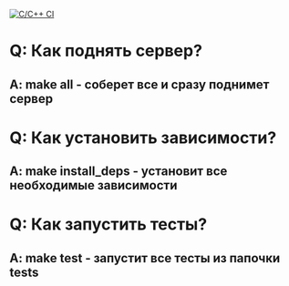 [![C/C++ CI](https://github.com/C-blings/sharedDocs-back/actions/workflows/ci-cd.yml/badge.svg)](https://github.com/C-blings/sharedDocs-back/actions/workflows/ci-cd.yml)

# Q: Как поднять сервер?
## A: make all - соберет все и сразу поднимет сервер

# Q: Как установить зависимости?
## A: make install_deps - установит все необходимые зависимости

# Q: Как запустить тесты?
## A: make test - запустит все тесты из папочки tests
